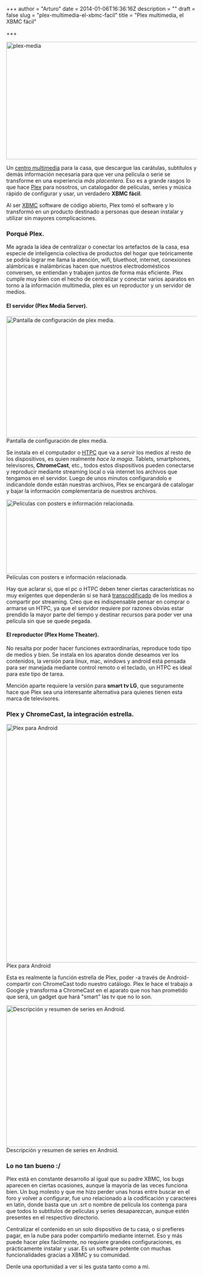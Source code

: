 +++
author = "Arturo"
date = 2014-01-06T16:36:16Z
description = ""
draft = false
slug = "plex-multimedia-el-xbmc-facil"
title = "Plex multimedia, el XBMC fácil"

+++

<p><img src="https://geek.cl/content/images/2014/01/plex-media.jpg" alt="plex-media" width="600" height="311" class="aligncenter size-full wp-image-1521" /></p>

<p>Un <a href="https://geek.cl/gadgets/reproductor-multimedia-portatil-hd.html">centro multimedia</a> para la casa, que descargue las carátulas, subtítulos y demás información necesaria para que ver una película o serie se transforme en una experiencia <em>más placentera</em>. Eso es a grande rasgos lo que hace <a href="http://plex.tv">Plex</a> para nosotros, un catalogador de películas, series y música rápido de configurar y usar, un verdadero <strong>XBMC fácil</strong>.</p>

<p>Al ser <a href="http://xbmc.org/">XBMC</a> software de código abierto, Plex tomó el software y lo transformó en un producto destinado a personas que desean instalar y utilizar sin mayores complicaciones.</p>

<h3>Porqué Plex.</h3>

<p>Me agrada la idea de centralizar o conectar los artefactos de la casa, esa especie de inteligencia colectiva de productos del hogar que teóricamente se podría lograr me llama la atención, wifi, bluethoot, internet, conexiones alámbricas e inalámbricas hacen que nuestros electrodomésticos conversen, se entiendan y trabajen juntos de forma más eficiente. Plex cumple muy bien con el hecho de centralizar y conectar varios aparatos en torno a la información multimedia, plex es un reproductor y un servidor de medios.</p>

<h4>El servidor (Plex Media Server).</h4>

<p><img src="https://geek.cl/content/images/2014/01/configuraciones-plex.png" alt="Pantalla de configuración de plex media." width="600" height="321" class="size-full wp-image-1523" /> Pantalla de configuración de plex media.</p>

<p>Se instala en el computador o <a href="http://es.wikipedia.org/wiki/HTPC">HTPC</a> que va a <em>servir</em> los medios al resto de los dispositivos, es quien realmente <em>hace la magia</em>. Tablets, smartphones, televisores, <strong>ChromeCast</strong>, etc., todos estos dispositivos pueden conectarse y reproducir mediante streaming local o vía internet los archivos que tengamos en el servidor. Luego de unos minutos configurandolo e indicandole donde están nuestras archivos, Plex se encargará de catalogar y bajar la información complementaria de nuestros archivos.</p>

<p><img src="https://geek.cl/content/images/2014/01/peliculas-plex.jpg" alt="Películas con posters e información  relacionada." width="600" height="197" class="size-full wp-image-1524" />Películas con posters e información relacionada.</p>

<p>Hay que aclarar si, que el pc o HTPC deben tener ciertas características no muy exigentes que dependerán si se hará <a href="http://es.wikipedia.org/wiki/Transcodificar">transcodificado</a> de los medios a compartir por streaming. Creo que es indispensable pensar en comprar o armarse un HTPC, ya que el servidor requiere por razones obvias estar prendido la mayor parte del tiempo y destinar recursos para poder ver una película sin que se quede pegada.</p>

<h4>El reproductor (Plex Home Theater).</h4>

<p>No resalta por poder hacer funciones extraordinarias, reproduce todo tipo de medios y bien. Se instala en los aparatos donde deseamos ver los contenidos, la versión para linux, mac, windows y android está pensada para ser manejada mediante control remoto o el teclado, un HTPC es ideal para este tipo de tarea.</p>

<p>Mención aparte requiere la versión para <strong>smart tv LG</strong>, que seguramente hace que Plex sea una interesante alternativa para quienes tienen esta marca de televisores.</p>

<h3>Plex y ChromeCast, la integración estrella.</h3>

<p><img src="https://geek.cl/content/images/2014/01/android-pel.jpg" alt="Plex para Android" width="598" height="631" class="size-full wp-image-1527" /> Plex para Android</p>

<p>Esta es realmente la función estrella de Plex, poder -a través de Android- compartir con ChromeCast todo nuestro catálogo. Plex le hace el trabajo a Google y transforma a ChromeCast en el aparato que nos han prometido que será, un gadget que hará "smart" las tv que no lo son.</p>

<p><img src="https://geek.cl/content/images/2014/01/android-serie.jpg" alt="Descripción y resumen de series en Android." width="600" height="375" class="size-full wp-image-1528" /> Descripción y resumen de series en Android.</p>

<h3>Lo no tan bueno :/</h3>

<p>Plex está en constante desarrollo al igual que su padre XBMC, los bugs aparecen en ciertas ocasiones, aunque la mayoría de las veces funciona bien. Un bug molesto y que me hizo perder unas horas entre buscar en el foro y volver a configurar, fue uno relacionado a la codificación y caracteres en latin, donde basta que un .srt o nombre de película los contenga para que todos lo subtítulos de películas y series desaparezcan, aunque estén presentes en el respectivo directorio.</p>

<p>Centralizar el contenido en un solo dispositivo de tu casa, o si prefieres pagar, en la nube para poder compartirlo mediante internet. Eso y más puede hacer plex fácilmente, no requiere grandes configuraciones, es prácticamente instalar y usar. Es un software potente con muchas funcionalidades gracias a XBMC y su comunidad.</p>

<p>Denle una oportunidad a ver si les gusta tanto como a mi.</p>
